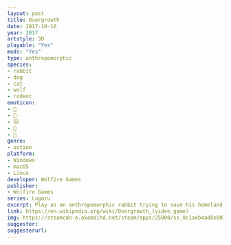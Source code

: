 ```yaml
---
layout: post
title: Overgrowth
date: 2017-10-16
year: 2017
artstyle: 3D
playable: "Yes"
mods: "Yes"
type: anthropomorphic
species: 
- rabbit
- dog
- cat
- wolf
- rodent
emoticon: 
- 🐰
- 🐶
- 🐱
- 🐺
- 🐀
genre: 
- action
platform:
- Windows
- macOS
- Linux
developer: Wolfire Games
publisher:
- Wolfire Games
series: Lugaru
excerpt: Play as an anthropomorphic rabbit trying to save his homeland with high-flying platforming and hardcore hand-to-hand and melee combat. This is the sequel to Lugaru.
link: https://en.wikipedia.org/wiki/Overgrowth_(video_game)
img: https://steamcdn-a.akamaihd.net/steam/apps/25000/ss_0c1aeb4ad8e80127d66ca45927a1748ecc0943a2.600x338.jpg?t=1513937582
suggester: 
suggesterurl:  
---
```


